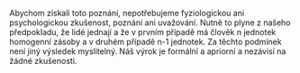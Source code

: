 <emphasis level="moderate">Abychom získali toto poznání,<break time="0.3s"/> nepotřebujeme fyziologickou ani psychologickou zkušenost,<break time="0.3s"/> poznání ani uvažování.</emphasis><break time="0.5s"/> <prosody rate="95%">Nutně to plyne z našeho předpokladu,<break time="0.3s"/> že lidé jednají a že v prvním případě má člověk n jednotek homogenní zásoby<break time="0.3s"/> a v druhém případě n-1 jednotek.</prosody><break time="0.5s"/> Za těchto podmínek není jiný výsledek myslitelný.<break time="0.5s"/> <emphasis level="strong">Náš výrok je formální a apriorní<break time="0.3s"/> a nezávisí na žádné zkušenosti.</emphasis> 